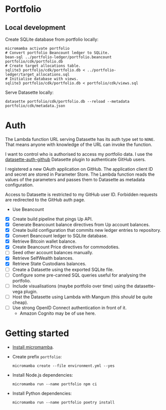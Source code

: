 # Portfolio

## Local development

Create SQLite database from portfolio locally:

    micromamba activate portfolio
    # Convert portfolio Beancount ledger to SQLite.
    bean-sql ../portfolio-ledger/portfolio.beancount portfolio/cdk/portfolio.db
    # Create target allocations table.
    sqlite3 portfolio/cdk/portfolio.db < ../portfolio-ledger/target_allocations.sql
    # Initialise database with views.
    sqlite3 portfolio/cdk/portfolio.db < portfolio/cdk/views.sql

Serve Datasette locally:

    datasette portfolio/cdk/portfolio.db --reload --metadata portfolio/cdk/metadata.json


# Auth

The Lambda function URL serving Datasette has its auth type set to `NONE`. That
means anyone with knowledge of the URL can invoke the function.

I want to control who is authorised to access my portfolio data. I use the
[datasette-auth-github](https://datasette.io/plugins/datasette-auth-github) Datasette
plugin to authenticate GitHub users.

I registered a new OAuth application on GitHub. The application client ID and secret
are stored in Parameter Store. The Lambda function reads the values of the parameters
and passes them to Datasette as metadata configuration.

Access to Datasette is restricted to my GitHub user ID. Forbidden requests are
redirected to the GitHub auth page.


- Use Beancount
- [x] Create build pipeline that pings Up API.
- [x] Generate Beancount balance directives from Up account balances.
- [x] Create build configuration that commits new ledger entries to repository.
- [x] Convert Beancount ledger to SQLite database.
- [x] Retrieve Bitcoin wallet balance.
- [x] Create Beancount Price directives for commodoties.
- [ ] Seed other account balances manually.
- [x] Retrieve SelfWealth balances.
- [x] Retrieve State Custodians balances.
- [ ] Create a Datasette using the exported SQLite file.
- [ ] Configure some pre-canned SQL queries useful for analysing the portfolio.
- [ ] Include visualisations (maybe portfolio over time) using the datasette-vega plugin.
- [ ] Host the Datasette using Lambda with Mangum (this *should* be quite cheap).
- [ ] Use strong OpenID Connect authentication in front of it.
  - Amazon Cognito may be of use here.


# Getting started

- [Install micromamba](https://mamba.readthedocs.io/en/latest/installation.html).
- Create prefix `portfolio`:

      micromamba create --file environment.yml --yes
- Install Node.js dependencies:

      micromamba run --name portfolio npm ci
- Install Python dependencies:

      micromamba run --name portfolio poetry install
